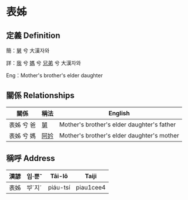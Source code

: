 # 表姊
## 定義 Definition
簡：[舅](member16.md) 兮 大漢자와

詳：[我](member1.md) 兮 [媽](member3.md) 兮 [兄弟](member16.md) 兮 大漢자와

Eng：Mother's brother's elder daughter

## 關係 Relationships

關係 | 稱法 | English
--- | --- | --- 
表姊 兮 爸 | [舅](member16.md) | Mother's brother's elder daughter's father
表姊 兮 媽 | [阿妗](member51.md) | Mother's brother's elder daughter's mother


## 稱呼 Address

漢諺 | 임·뿐ˆ | Tâi-lô | Taiji
--- | --- | --- | --- 
表姊 | ᄇᆤˊ지ˊ | piáu-tsí | piau1cee4 
